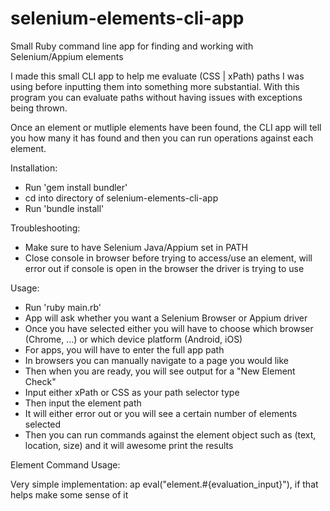selenium-elements-cli-app
=========================

Small Ruby command line app for finding and working with Selenium/Appium elements

I made this small CLI app to help me evaluate (CSS | xPath) paths I was using before inputting them into something
more substantial.  With this program you can evaluate paths without having issues with exceptions being thrown.

Once an element or mutliple elements have been found, the CLI app will tell you how many it has found and then you can
run operations against each element.

Installation:
- Run 'gem install bundler'
- cd into directory of selenium-elements-cli-app
- Run 'bundle install'

Troubleshooting:
- Make sure to have Selenium Java/Appium set in PATH
- Close console in browser before trying to access/use an element, will error out if console is open in the browser the driver is trying to use

Usage:
- Run 'ruby main.rb'
- App will ask whether you want a Selenium Browser or Appium driver
- Once you have selected either you will have to choose which browser (Chrome, ...) or which device platform (Android, iOS)
- For apps, you will have to enter the full app path
- In browsers you can manually navigate to a page you would like
- Then when you are ready, you will see output for a "New Element Check"
- Input either xPath or CSS as your path selector type
- Then input the element path
- It will either error out or you will see a certain number of elements selected
- Then you can run commands against the element object such as (text, location, size) and it will awesome print the results

Element Command Usage:

Very simple implementation: ap eval("element.#{evaluation_input}"), if that helps make some sense of it